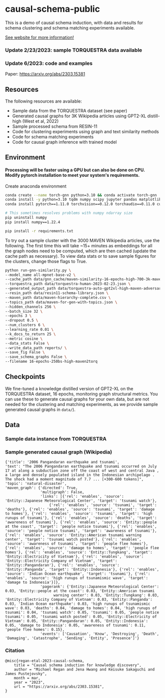 # causal-schema-public

This is a demo of causal schema induction, with data and results for schema clustering and schema matching experiments available.

[See website for more information!](https://fd-semantics.github.io/ "Causal schema public website")

### Update 2/23/2023: sample TORQUESTRA data available

### Update 6/2023: code and examples

Paper: https://arxiv.org/abs/2303.15381


## Resources

The following resources are available:
* Sample data from the TORQUESTRA dataset (see paper)
* Generated causal graphs for 3K Wikipedia articles using GPT2-XL distill-high (West et al, 2022)
* Sample processed schema from RESIN-11
* Code for clustering experiments using graph and text similarity methods
* Code for schema matching experiments
* Code for causal graph inference with trained model

## Environment 

#### Processing will be faster using a GPU but can also be done on CPU. Modify pytorch installation to meet your system's requirements.

Create anaconda environment
```bash
conda create --name torch-gnn python=3.10 && conda activate torch-gnn
conda install -y python=3.10 tqdm numpy scipy jupyter pandas matplotlib
conda install pytorch==1.11.0 torchvision==0.12.0 torchaudio==0.11.0 cudatoolkit=11.3 -c pytorch

# This sometimes resolves problems with numpy ndarray size
pip uninstall numpy
pip install numpy==1.22.4

pip install -r requirements.txt
```

To try out a sample cluster with the 3000 MAVEN Wikipedia articles, use the following. The first time this will take ~15+ minutes as embeddings for all the graph nodes need to be computed, which are then cached (update the cache path as necessary). To view data stats or to save sample figures for the clusters, change those flags to True.

```bash
python run-gnn-similarity.py \
--model_name all-mpnet-base-v2 \
--cache_path data/gnn_cache/maven-similarity-16-epochs-high-700-3k-maven.pickle \
--torquestra_path data/torquestra-human-2023-02-23.json \
--generated_output_path data/torquestra-auto-gpt2xl-high-maven-adversarial.json \
--resin_path data/resin11-schema-library.json \
--maven_path data/maven-hierarchy-complete.csv \
--topics_path data/maven-for-gen-with-topics.json \
--hidden_channels 256 \
--batch_size 32 \
--epochs 3 \
--dropout 0.5 \
--num_clusters 6 \
--learning_rate 0.01 \
--k_docs_to_return 25 \
--metric cosine \
--data_stats False \
--write_data_path reports/ \
--save_fig False \
--save_schema_graphs False \
--filename 16-epochs-250bs-high-maven2torq
```

## Checkpoints

We fine-tuned a knowledge distilled version of GPT2-XL on the TORQUESTRA dataset, 16 epochs, monitoring graph structural metrics. You can use these to generate causal graphs for your own data, but are not needed for the clustering and matching experiments, as we provide sample generated causal graphs in ```data/```).


## Data
### Sample data instance from TORQUESTRA


### Sample generated causal graph (Wikipedia)

```
{'title': '2006 Pangandaran earthquake and tsunami', 
'text': "The 2006 Pangandaran earthquake and tsunami occurred on July 17 at along a subduction zone off the coast of west and central Java , a large and densely populated island in the Indonesian archipelago . The shock had a moment magnitude of 7.7 ... [+300-600 tokens]", 
'topic': 'natural-disaster', 
'maven_graph': {'directed': True, 
                'multigraph': False, 
                'links': [{'rel': 'enables', 'source': 'Entity::Japanese Meteorological Center', 'target': 'tsunami watch'}, 
                    {'rel': 'enables', 'source': 'tsunami', 'target': 'deaths'}, {'rel': 'enables', 'source': 'tsunami', 'target': 'damage to homes'}, {'rel': 'enables', 'source': 'tsunami', 'target': 'high runups of tsunami'}, {'rel': 'enables', 'source': 'deaths', 'target': 'awareness of tsunami'}, {'rel': 'enables', 'source': 'Entity::people at the coast', 'target': 'people notice tsunami'}, {'rel': 'enables', 'source': 'people notice tsunami', 'target': 'awareness of tsunami'}, {'rel': 'enables', 'source': 'Entity::American tsunami warning center', 'target': 'tsunami watch posted'}, {'rel': 'enables', 'source': 'awareness of tsunami', 'target': 'people flee homes'}, {'rel': 'enables', 'source': 'damage to homes', 'target': 'people flee homes'}, {'rel': 'enables', 'source': 'Entity::Tungkang', 'target': 'Entity::Electricity of Vietnam'}, {'rel': 'enables', 'source': 'Entity::Electricity Company of Vietnam', 'target': 'Entity::Pangandaran'}, {'rel': 'enables', 'source': 'Entity::Panganda', 'target': 'Entity::Indonesia'}, {'rel': 'enables', 'source': 'Indian Ocean earthquake', 'target': 'tsunami'}, {'rel': 'enables', 'source': 'high runups of tsunamismic wave', 'target': 'damage to Indonesia'}]}, 
                'pagerank': {'Entity::Japanese Meteorological Center': 0.03, 'Entity::people at the coast': 0.03, 'Entity::American tsunami   
                      warning center': 0.03, 'Entity::Tungkang': 0.03, 'Entity::Electricity Company of Vietnam': 0.03, 'Entity::Panganda': 0.03, 'Indian Ocean earthquake': 0.03, 'high runups of tsunamismic wave': 0.03, 'deaths': 0.04, 'damage to homes': 0.04, 'high runups of tsunami': 0.04, 'tsunami watch': 0.05, 'tsunami': 0.05, 'people notice tsunami': 0.05, 'tsunami watch posted': 0.05, 'Entity::Electricity of Vietnam': 0.05, 'Entity::Pangandaran': 0.05, 'Entity::Indonesia': 0.05, 'damage to Indonesia': 0.05, 'awareness of tsunami': 0.11, 'people flee homes': 0.15}, 
                'events': ['Causation', 'Know', 'Destroying', 'Death', 'Damaging', 'Catastrophe', 'Sending', 'Entity', 'Presence']'}
```


### Citation

```
@misc{regan-etal-2023-causal-schema,
    title = "Causal schema induction for knowledge discovery",
    author = "Michael Regan and Jena Hwang and Keisuke Sakaguchi and James Pustejovsky",
    month = mar,
    year = "2023",
    url = "https://arxiv.org/abs/2303.15381",
}
```